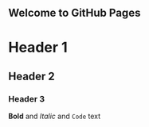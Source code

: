 ## Welcome to GitHub Pages


# Header 1
## Header 2
### Header 3


**Bold** and _Italic_ and `Code` text


